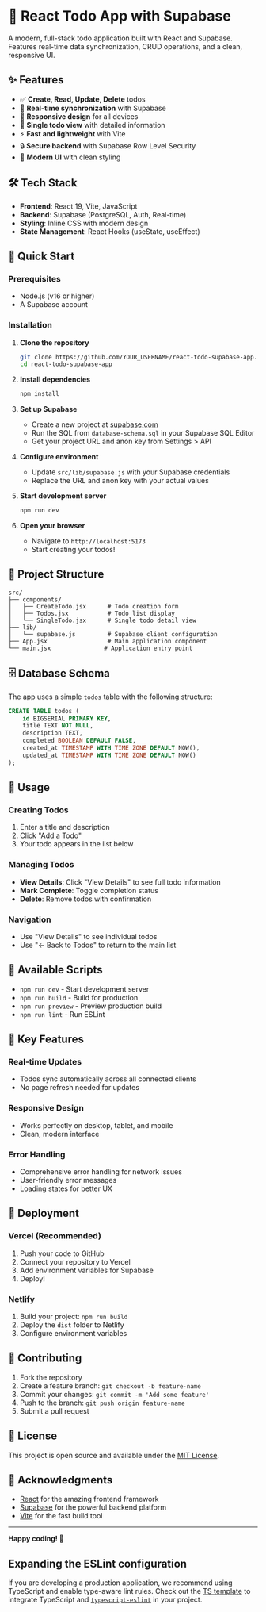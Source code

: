 # 🚀 React Todo App with Supabase

A modern, full-stack todo application built with React and Supabase. Features real-time data synchronization, CRUD operations, and a clean, responsive UI.

## ✨ Features

- ✅ **Create, Read, Update, Delete** todos
- 🔄 **Real-time synchronization** with Supabase
- 📱 **Responsive design** for all devices
- 🎯 **Single todo view** with detailed information
- ⚡ **Fast and lightweight** with Vite
- 🔒 **Secure backend** with Supabase Row Level Security
- 🎨 **Modern UI** with clean styling

## 🛠️ Tech Stack

- **Frontend**: React 19, Vite, JavaScript
- **Backend**: Supabase (PostgreSQL, Auth, Real-time)
- **Styling**: Inline CSS with modern design
- **State Management**: React Hooks (useState, useEffect)

## 🚀 Quick Start

### Prerequisites
- Node.js (v16 or higher)
- A Supabase account

### Installation

1. **Clone the repository**
   ```bash
   git clone https://github.com/YOUR_USERNAME/react-todo-supabase-app.git
   cd react-todo-supabase-app
   ```

2. **Install dependencies**
   ```bash
   npm install
   ```

3. **Set up Supabase**
   - Create a new project at [supabase.com](https://supabase.com)
   - Run the SQL from `database-schema.sql` in your Supabase SQL Editor
   - Get your project URL and anon key from Settings > API

4. **Configure environment**
   - Update `src/lib/supabase.js` with your Supabase credentials
   - Replace the URL and anon key with your actual values

5. **Start development server**
   ```bash
   npm run dev
   ```

6. **Open your browser**
   - Navigate to `http://localhost:5173`
   - Start creating your todos!

## 📁 Project Structure

```
src/
├── components/
│   ├── CreateTodo.jsx      # Todo creation form
│   ├── Todos.jsx           # Todo list display
│   └── SingleTodo.jsx      # Single todo detail view
├── lib/
│   └── supabase.js         # Supabase client configuration
├── App.jsx                 # Main application component
└── main.jsx               # Application entry point
```

## 🗄️ Database Schema

The app uses a simple `todos` table with the following structure:

```sql
CREATE TABLE todos (
    id BIGSERIAL PRIMARY KEY,
    title TEXT NOT NULL,
    description TEXT,
    completed BOOLEAN DEFAULT FALSE,
    created_at TIMESTAMP WITH TIME ZONE DEFAULT NOW(),
    updated_at TIMESTAMP WITH TIME ZONE DEFAULT NOW()
);
```

## 🎯 Usage

### Creating Todos
1. Enter a title and description
2. Click "Add a Todo"
3. Your todo appears in the list below

### Managing Todos
- **View Details**: Click "View Details" to see full todo information
- **Mark Complete**: Toggle completion status
- **Delete**: Remove todos with confirmation

### Navigation
- Use "View Details" to see individual todos
- Use "← Back to Todos" to return to the main list

## 🔧 Available Scripts

- `npm run dev` - Start development server
- `npm run build` - Build for production
- `npm run preview` - Preview production build
- `npm run lint` - Run ESLint

## 🌟 Key Features

### Real-time Updates
- Todos sync automatically across all connected clients
- No page refresh needed for updates

### Responsive Design
- Works perfectly on desktop, tablet, and mobile
- Clean, modern interface

### Error Handling
- Comprehensive error handling for network issues
- User-friendly error messages
- Loading states for better UX

## 🚀 Deployment

### Vercel (Recommended)
1. Push your code to GitHub
2. Connect your repository to Vercel
3. Add environment variables for Supabase
4. Deploy!

### Netlify
1. Build your project: `npm run build`
2. Deploy the `dist` folder to Netlify
3. Configure environment variables

## 🤝 Contributing

1. Fork the repository
2. Create a feature branch: `git checkout -b feature-name`
3. Commit your changes: `git commit -m 'Add some feature'`
4. Push to the branch: `git push origin feature-name`
5. Submit a pull request

## 📝 License

This project is open source and available under the [MIT License](LICENSE).

## 🙏 Acknowledgments

- [React](https://reactjs.org/) for the amazing frontend framework
- [Supabase](https://supabase.com/) for the powerful backend platform
- [Vite](https://vitejs.dev/) for the fast build tool

---

**Happy coding! 🎉**

## Expanding the ESLint configuration

If you are developing a production application, we recommend using TypeScript and enable type-aware lint rules. Check out the [TS template](https://github.com/vitejs/vite/tree/main/packages/create-vite/template-react-ts) to integrate TypeScript and [`typescript-eslint`](https://typescript-eslint.io) in your project.
